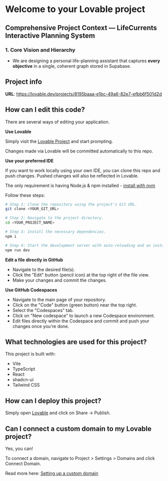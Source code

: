# Welcome to your Lovable project

## Comprehensive Project Context — LifeCurrents Interactive Planning System

<!-- This is a test commit to trigger a new build and fix the lockfile issue -->

### 1. Core Vision and Hierarchy

- We are designing a personal life-planning assistant that captures **every objective** in a single, coherent graph stored in Supabase.

## Project info

**URL**: https://lovable.dev/projects/8195baaa-e1bc-49a6-82e7-efbb6f501d2d

## How can I edit this code?

There are several ways of editing your application. 

**Use Lovable**

Simply visit the [Lovable Project](https://lovable.dev/projects/8195baaa-e1bc-49a6-82e7-efbb6f501d2d) and start prompting.

Changes made via Lovable will be committed automatically to this repo.

**Use your preferred IDE**

If you want to work locally using your own IDE, you can clone this repo and push changes.  Pushed changes will also be reflected in Lovable. 

The only requirement is having Node.js & npm installed - [install with nvm](https://github.com/nvm-sh/nvm#installing-and-updating)

Follow these steps:

```sh
# Step 1: Clone the repository using the project's Git URL.
git clone <YOUR_GIT_URL>

# Step 2: Navigate to the project directory.
cd <YOUR_PROJECT_NAME>

# Step 3: Install the necessary dependencies.
npm i

# Step 4: Start the development server with auto-reloading and an instant preview.
npm run dev
```

**Edit a file directly in GitHub**

- Navigate to the desired file(s).
- Click the "Edit" button (pencil icon) at the top right of the file view.
- Make your changes and commit the changes.

**Use GitHub Codespaces**

- Navigate to the main page of your repository.
- Click on the "Code" button (green button) near the top right.
- Select the "Codespaces" tab.
- Click on "New codespace" to launch a new Codespace environment.
- Edit files directly within the Codespace and commit and push your changes once you're done.

## What technologies are used for this project?

This project is built with:

- Vite
- TypeScript
- React
- shadcn-ui
- Tailwind CSS

## How can I deploy this project?

Simply open [Lovable](https://lovable.dev/projects/8195baaa-e1bc-49a6-82e7-efbb6f501d2d) and click on Share -> Publish.

## Can I connect a custom domain to my Lovable project?

Yes, you can!

To connect a domain, navigate to Project > Settings > Domains and click Connect Domain.

Read more here: [Setting up a custom domain](https://docs.lovable.dev/tips-tricks/custom-domain#step-by-step-guide)
